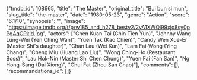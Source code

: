 {"tmdb_id": 108665, "title": "The Master", "original_title": "Bui bun si mun", "slug_title": "the-master", "date": "1980-05-23", "genre": "Action", "score": "6.1/10", "synopsis": "", "image": "https://image.tmdb.org/t/p/w185_and_h278_bestv2/2yA1XWQl99xjo8sy0pPgAqCPkjd.jpg", "actors": ["Chen Kuan-Tai (Chin Tien Yun)", "Johnny Wang Lung-Wei (Yen Ching Wan)", "Yuen Tak (Kao Chien)", "Candy Wen Xue-Er (Master Shi's daughter)", "Chan Lau (Wei Kun)", "Lam Fai-Wong (Ying Chang)", "Cheng Miu (Huang Lao Liu)", "Wong Ching-Ho (Restaurant Boss)", "Lau Hok-Nin (Master Shi Chen Chung)", "Yuen Fai (Fan San)", "Ng Hong-Sang (Dai Xiong)", "Chui Fat (Zhou San Chao)"], "comments": [], "recommandations_id": []}